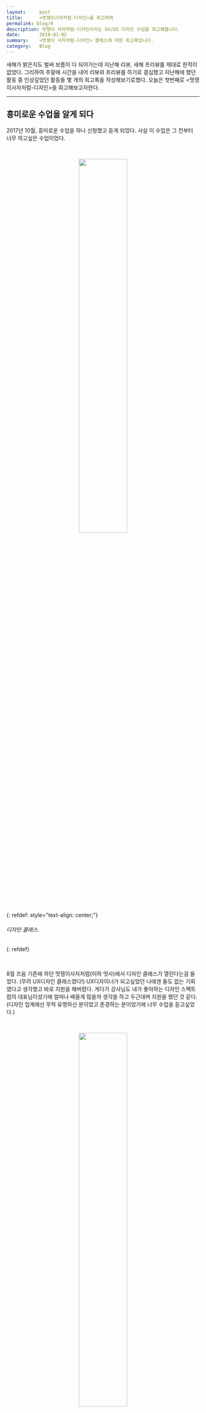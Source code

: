 ```yaml
---
layout:     post
title:      <멋쟁이사자처럼-디자인>을 회고하며
permalink: blog/9
description: 멋쟁이 사자처럼-디자인이라는 UX/UI 디자인 수업을 회고해봅니다.
date:       2018-01-02
summary:    <멋쟁이 사자처럼-디자인> 클래스에 대한 회고록입니다.
category:   Blog
---
```



새해가 밝은지도 벌써 보름이 다 되어가는데 지난해 리뷰, 새해 프리뷰를 제대로 한적이 없었다.
그리하여 주말에 시간을 내어 리뷰와 프리뷰를 하기로 결심했고 지난해에 했던 활동 중 인상깊었던 활동들 몇 개의 회고록을 작성해보기로했다. 오늘은 첫번째로 <멋쟁이사자처럼-디자인>을 회고해보고자한다.

- - -

## 흥미로운 수업을 알게 되다

2017년 10월, 흥미로운 수업을 하나 신청했고 듣게 되었다.
사실 이 수업은 그 전부터 너무 하고싶은 수업이었다.

<br>

<p align ="middle">	
 <img src="https://lh4.googleusercontent.com/xCznDwGLVDU4dgfy4YM98FrZONeVvdMKaMXPEvi1TUpfHgp4W4-d6BXdTcgHuqwcBO82aHyNpA=w1438
" width = "50%">
</p>

{: refdef: style="text-align: center;"}
###### _디자인 클래스._
{: refdef}

<br>

8월 즈음 기존에 하던 멋쟁이사자처럼(이하 멋사)에서 디자인 클래스가 열린다는걸 들었다. (무려 UX디자인 클래스였다!) UX디자이너가 되고싶었던 나에겐 둘도 없는 기회였다고 생각했고 바로 지원을 해버렸다. 게다가 강사님도 내가 좋아하는 디자인 스펙트럼의 대표님이셨기에 얼마나 배울게 많을까 생각을 하고 두근대며 지원을 했던 것 같다. (디자인 업계에선 무척 유명하신 분이었고 존경하는 분이었기에 너무 수업을 듣고싶었다.)

<br>

<p align ="middle">	
 <img src="https://t1.daumcdn.net/thumb/R1280x0/?fname=http://t1.daumcdn.net/brunch/service/user/37WX/image/TXtVBOwlmipgZ1JYHw0t69ZJUK0.jpeg" width = "50%">
</p>

{: refdef: style="text-align: center;"}
###### _디자이너들의 지속가능한 커뮤니티를 추구하는 디자인 스펙트럼._
{: refdef}

<br>

과연 간절한 기도를 들어주신걸까. 나는 10월부터 수업을 들으러 강남으로 출퇴근 할 수 있었다.

- - -

## 수업을 들으며

잠시 커리큘럼을 되돌아보겠다. 수업은 디자인의 기본 개념과 프로세스를 짚어보는 것부터 시작하여 디자인 툴들, 시각화 방법, 프로토타이핑, 테스트를 배우며 프로젝트 발표를 끝으로 마무리 되었다.

<br>

<p align ="middle">	
 <img src="https://lh4.googleusercontent.com/jJMZYslQSkIm5X09Wu974KbfVS7S860ag2Zp20BKUTYUrcX0iMYprm05UjYpDcY5KnLEd5U5NA=w1430
" width = "50%">
</p>

{: refdef: style="text-align: center;"}
###### _9주간의 커리큘럼._
{: refdef}

<br>


프로젝트 발표날은 카카오, 토스, 삼성 같은 유명 기업의 디자이너분들이 오셔서 직접 프로젝트 크리틱을 해주시기도 했다.
수업을 통해 이전에 사용해보지 않았던 스케치, 프로토파이 같은 디자인 툴을 쓰며 디자인 감각을 익히고 같이 수업을 듣는 학생들(주로 디자인 전공생들)과 프로젝트를 진행하며 ‘디자이너들은 이렇게 사고하는구나’를 많이 배울 수 있었다.

크리틱 시간 또한 실제로 그럴듯한 프로덕트 디자인을 해보는 것은 처음이었기에 내 작품을 누군가가 평가 해준다는 것이 너무 떨렸고 벅차기도 하였다.

크리틱 시간에는 좋은 소리, 따끔한 소리를 골고루 들었고 어느 하나 버릴 말들이 없었다. (그 피드백들은 향후 프로젝트 개선을 위해 따로 녹음해서 차곡차곡 기록해두었다.) 현업에 계신 디자이너분들의 시각, 평가는 나에겐 너무나 큰 보물들이었고 좋은 기회였다.

- - -

## 느낀점 3가지

커리큘럼에 대한 생각을 하고난 뒤 ‘수업을 통해 나는 뭘 배웠을까’를 고민해보았다. 크게 3가지가 떠올랐고 그것들을 공유해보고자 한다.

### 1.디자이너들의 사고법

[디자이너들은 이렇게 사고한다.]

(사고법이라는 것이 꼭 ‘디자인 씽킹’같은 방법론을 말하는 것은 아니라는 점, 내 개인적인 생각이라는점을 미리 말씀드리겠다.)

이 수업을 들으며 디자이너들이 어떻게 생각하는지를 배웠는데 그걸 2가지 정도로 간추려 볼 수 있을 것 같다. 

1)	예쁜게 좋다.

디자이너들은 되게 심미적인 것에 집착(?)하는 경향이 있는 것 같아 보였다. 같이 수업을 듣는 많은 학생들은 ‘예쁘지 않으면 정말 쓰지않는다’라는 지론을 내게 말하곤 했는데 그것은 내게 꽤 충격적으로 다가왔다. 물론 물건이 예쁘지않으면 누구나 좋아하지 않을 수도 있다. 하지만 디자이너들이 가지고 있는 ‘예쁨’에 대한 사랑은 다른 사람들보다 조금 더 특별한 것 같아 보였다. 

2)	1px은 소중하다.

디자이너들은 단위에 엄청 신경을 쓰는 것 같아 보였다. 일종의 직업정신인 것 같았다. 화가들이 종이에 한 땀 한 땀 그림을 그리듯 디자이너들도 디지털 아트보드에 한 땀 한 땀 그리다보니 1px라도 튀어나오는걸 용납하지않았으며 정렬이 어긋나는 것은 못 볼걸 본 것 마냥 싫어했다.

한때는 되게 유별나다고 생각이 들기도 했지만 지금은 이런 장인정신이 있기에 우리가 보는 좋은, 아름다운 서비스가 나오는 것은 아닐까라고 생각이 든다.

### 2.디자인 원칙

[美를 위하여]

이전에 디자인을 혼자 공부했을 때는 디자인 아티클들을 주로 참고해서 공부를 했다. 닥치는대로 주제 상관없이 글들을 보았고 되는데로 학습하면서 공부를 했다. 그러다보니 많은 양의 내용을 공부했지만 머리에 체계적으로 정리가 되지않는 느낌이었고 지식들은 중구난방으로 쌓여만 갔다.
또한 학습 분야가 UX디자인에 조금 더 치우치는 바람에 UI디자인에 관한건 상대적으로 많이 공부하지않았다. 

하지만 수업을 통해 머티리얼 디자인, iOS 디자인 가이드라인을 심도있게 접근 해볼 수 있었고 공부할 수 있었다. UX디자인 뿐만 아니라 심미적인 디자인 원칙도 생각해봐야 한다는 것, 그것이 정말 중요하다는 것을 알게 되었다. 잘 만든다는건 예쁘게 만드는 것도 포함되어 있다.

<br>

<div align ="middle">	
 <img src="https://dab1nmslvvntp.cloudfront.net/wp-content/uploads/2017/06/1498838542Material-UI.png" width = "40%" float = "left">

 <img src="https://9to5mac.files.wordpress.com/2017/06/human_interface_guidelines.jpg?quality=82&strip=all&w=1064&h=532" width = "40%" float = "left">

</div>

{: refdef: style="text-align: center;"}
###### _구글의 디자인 원칙과 애플의 디자인 원칙._
{: refdef}

<br>

### 3.내가 가야할 길

[무늬만 디자이너가 아닌 진짜 디자이너가 되기 위하여]

UX디자인에 빠진 이후로 매일 같이 UX디자이너를 꿈꿔왔다. 이때까지의 나는 ‘디자인은 단순히 그리는 것이 아니라 문제를 해결하는 것이다’라는 뽕(?)에 취하며 그 프레임에 열광적으로 사로잡혀 있었다. 비주얼 디자인은 그 역할에 대해 과소평가하고 있었다. 하지만 수업을 듣고나서부터, 실제 디자이너들이 어덯게 일하는 지를 조금 배우고나서부터 관점이 조금씩 변화하기 시작했다.

결국 끝에 가선 예쁜 것에 끌린다라는 원칙 아닌 원칙을 듣게 되었기 때문이다. 따라서 디자인은 어떤 프레임, 즉 문제 해결이냐 OR 비쥬얼이냐를 가지고 바라보는 것이 아니라 두 가지를 섞어서 상황에 맞게 가져가야 한다는 것을 알게 되었다. 그 것을 잘 하는 사람이 좋은 디자이너인 것이다. 

그래서 그림 공부, 비주얼 디자인 공부를 조금씩 시작하게 되었다. “비주얼 디자인 못해도 문제 해결하는 좋은 디자이너가 될 수 있어!”라는 지난 날의 어리석음은 버리고 조금씩 좋은 디자이너가 되기위해 노력하고 있다. 언젠가 나 자신을 좋은 디자이너라고 말할 수 있는 날이 오길 기대하며 오늘도 열심히 공부를 해야될 것 같다.

<br>

<p align ="middle">	
 <img src="http://fimg3.pann.com/new/download.jsp?FileID=34491097" width = "50%">
</p>

{: refdef: style="text-align: center;"}
###### _근데 공부 어떻게 하는거였지?..._
{: refdef}

<br>

- - -

### 마치며 

이런 모든 것들을 깨닫게 해준 멋쟁이 사자처럼: 디자인 클래스에 다시 한번 감사 드린다. 뛰어난 강사님에게 배워서 너무 좋았으며 뿐만 아니라 같이 수업을 들었던 학생들도 모두 최고의 선생님이었고 동료들이었던 것 같다. 다들 좋은 디자이너가 되어 필드에서 볼 수 있으면 좋겠다!

회고록 끝.
